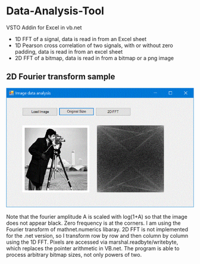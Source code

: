 # Data-Analysis-Tool
VSTO Addin for Excel in vb.net

- 1D FFT of a signal, data is read in from an Excel sheet
- 1D Pearson cross correlation of two signals, with or without zero padding, data is read in from an excel sheet
- 2D FFT of a bitmap, data is read in from a bitmap or a png image

## 2D Fourier transform sample
![2D FFT](https://github.com/Jens-Kluge/Data-Analysis-Tool/blob/master/2DFFT%20Capture.GIF)

Note that the fourier amplitude A is scaled with log(1+A) so that the image does not appear black. Zero frequency is at the corners. I am using the Fourier transform of mathnet.numerics libaray. 2D FFT is not implemented for the .net version, so I transform row by row and then column by column using the 1D FFT. Pixels are accessed via marshal.readbyte/writebyte, which replaces the pointer arithmetic in VB.net. The program is able to process arbitrary bitmap sizes, not only powers of two.
